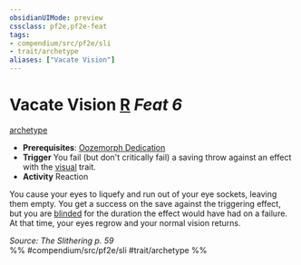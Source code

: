 ```yaml
---
obsidianUIMode: preview
cssclass: pf2e,pf2e-feat
tags:
- compendium/src/pf2e/sli
- trait/archetype
aliases: ["Vacate Vision"]
---
```

# Vacate Vision  [R](chapter-9-playing-the-game.md#Actions "Reaction") *Feat 6*  
[archetype](archetype.md "Archetype Feat Trait")  

- **Prerequisites**: [Oozemorph Dedication](oozemorph-dedication-sli.md)
- **Trigger** You fail (but don't critically fail) a saving throw against an effect with the [visual](visual.md "Visual Effect Trait") trait.
- **Activity** Reaction

You cause your eyes to liquefy and run out of your eye sockets, leaving them empty. You get a success on the save against the triggering effect, but you are [blinded](conditions.md#Blinded) for the duration the effect would have had on a failure. At that time, your eyes regrow and your normal vision returns.

*Source: The Slithering p. 59*  
%% #compendium/src/pf2e/sli #trait/archetype %%